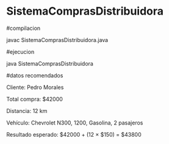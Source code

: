 # SistemaComprasDistribuidora

\#compilacion

javac SistemaComprasDistribuidora.java

\#ejecucion

java SistemaComprasDistribuidora

\#datos recomendados

Cliente: Pedro Morales

Total compra: $42000

Distancia: 12 km

Vehículo: Chevrolet N300, 1200, Gasolina, 2 pasajeros

Resultado esperado: $42000 + (12 × $150) = $43800

